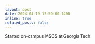 ```yaml
---
layout: post
date: 2024-08-19 15:59:00-0400
inline: true
related_posts: false
---
```


Started on-campus MSCS at Georgia Tech
